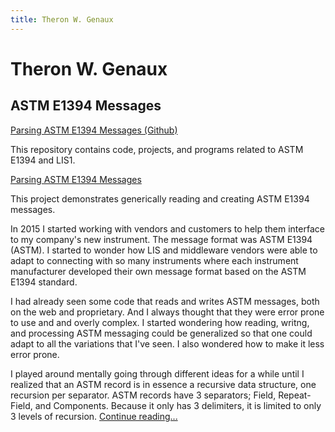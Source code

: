 ```yaml
---
title: Theron W. Genaux
---
```


# Theron W. Genaux

## ASTM E1394 Messages

[Parsing ASTM E1394 Messages (Github)](https://github.com/twgenaux/tgenaux-ASTM-LIS) 

This repository contains code, projects, and programs related to ASTM E1394 and LIS1.

[Parsing ASTM E1394 Messages](https://twgenaux.github.io/ASTME1394MessagParsing) 

This project demonstrates generically reading and creating ASTM  E1394 messages. 

In 2015 I started working with vendors and customers to help them interface to my company's new instrument. The message format was ASTM E1394 (ASTM). I started to wonder how LIS and middleware vendors were able to adapt to connecting with so many instruments where each instrument manufacturer developed their own message format based on the ASTM E1394 standard.

I had already seen some code that reads and writes ASTM messages, both on the web and proprietary. And I always thought that they were error prone to use and and overly complex. I started  wondering how reading, writng, and processing ASTM messaging could be generalized so that one could adapt to all the variations that I've seen. I also wondered how to make it less error prone.

I played around mentally going through different ideas for a while until I realized that an ASTM record is in essence a recursive data structure, one recursion per separator. ASTM records have 3 separators; Field, Repeat-Field, and Components. Because it only has 3 delimiters, it is limited to only 3 levels of recursion. [Continue reading...](https://twgenaux.github.io/ASTME1394MessagParsing) 


